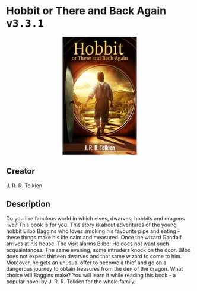 
# Hobbit or There and Back Again <kbd>v3.3.1</kbd>

<center>
  <img src="./cover-1024.jpg"/>
</center>

## Creator
J. R. R. Tolkien

## Description
Do you like fabulous world in which elves, dwarves, hobbits and dragons live? This book is for you. This story is about adventures of the young hobbit Bilbo Baggins who loves smoking his favourite pipe and eating - these things make his life calm and measured. Once the wizard Gandalf arrives at his house. The visit alarms Bilbo. He does not want such acquaintances. The same evening, some intruders knock on the door. Bilbo does not expect thirteen dwarves and that same wizard to come to him. Moreover, he gets an unusual offer to become a thief and go on a dangerous journey to obtain treasures from the den of the dragon. What choice will Baggins make? You will learn it while reading this book - a popular novel by J. R. R. Tolkien for the whole family.  
